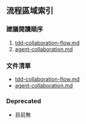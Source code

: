 ## 流程區域索引

### 建議閱讀順序
1. [tdd-collaboration-flow.md](../../claude/tdd-collaboration-flow.md)
2. [agent-collaboration.md](../../claude/agent-collaboration.md)

### 文件清單
- [tdd-collaboration-flow.md](../../claude/tdd-collaboration-flow.md)
- [agent-collaboration.md](../../claude/agent-collaboration.md)

### Deprecated
- 目前無
